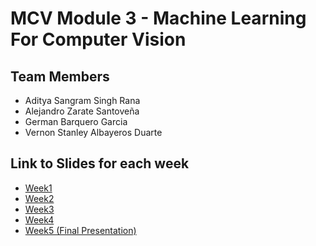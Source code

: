 # MCV Module 3 - Machine Learning For Computer Vision

## Team Members
- Aditya Sangram Singh Rana
- Alejandro Zarate Santoveña
- German Barquero Garcia
- Vernon Stanley Albayeros Duarte

## Link to Slides for each week
- [Week1](https://docs.google.com/presentation/d/1DauJmqlNZuJSZRZlrUFczFR7OGHOypd4QTpV5uv5UzU/edit#slide=id.g35f391192_00)
- [Week2](https://docs.google.com/presentation/d/1DgPveXLvqP0eSF576iEVxkezIz5t9H9n8ma6C9zsrnU/edit#slide=id.g35f391192_00)
- [Week3](https://docs.google.com/presentation/d/1zmuCaE_mO8WP7RFBd0GYHPq9-lQX4C5DZi4E_29NGXY/edit#slide=id.g35f391192_00)
- [Week4](https://docs.google.com/presentation/d/1XReMRT3jtVTPKz8uevzR0T4rJmQYlEWyByWrB-Q7NTM/edit#slide=id.p1)
- [Week5 (Final Presentation)](https://docs.google.com/presentation/d/1HnRt06kdXEBZcm26J7IEn4_hqw-fXxUzKoh63AId5o4/edit#slide=id.gab24455ceb_0_0)

